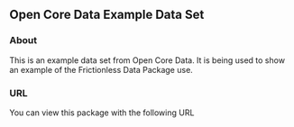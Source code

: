 ## Open Core Data Example Data Set

### About
This is an example data set from Open Core Data.  It is being used to show an example
of the Frictionless Data Package use.

### URL
You can view this package with the following URL


